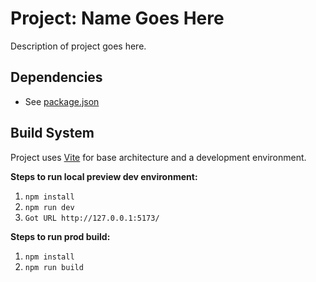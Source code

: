 # Project: Name Goes Here
Description of project goes here.

## Dependencies
- See [package.json](https://github.com/matrsomething-studio/base-project-scaffold-threejs-vite/blob/main/package.json)

## Build System
Project uses [Vite](https://vitejs.dev/) for base architecture and a development environment.

**Steps to run local preview dev environment:**
1. `npm install`
2. `npm run dev`
3. `Got URL http://127.0.0.1:5173/`

**Steps to run prod build:**
1. `npm install`
2. `npm run build`
